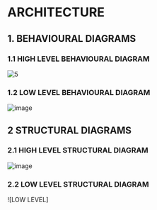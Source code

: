 
# ARCHITECTURE

## 1. BEHAVIOURAL DIAGRAMS

### 1.1 HIGH LEVEL BEHAVIOURAL DIAGRAM
![5](https://user-images.githubusercontent.com/46949702/157838233-f1376795-b0e5-4965-acc4-b3bacb70074f.png)


### 1.2 LOW LEVEL BEHAVIOURAL DIAGRAM

![image](https://user-images.githubusercontent.com/98839429/157843420-1e64df69-4382-493f-95d6-23821cb4caf4.png)

## 2 STRUCTURAL DIAGRAMS

### 2.1 HIGH LEVEL STRUCTURAL DIAGRAM

![image](https://user-images.githubusercontent.com/98879965/157896454-1d7b49cf-8f28-411e-8d90-61d8125b2b27.png)


### 2.2 LOW LEVEL STRUCTURAL DIAGRAM

![LOW LEVEL]

